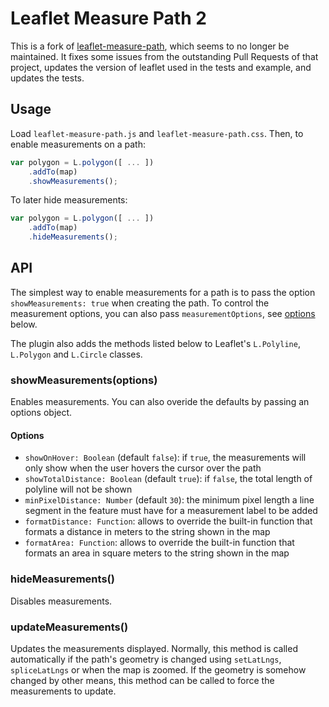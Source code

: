 # Leaflet Measure Path 2

This is a fork of [leaflet-measure-path](https://github.com/ProminentEdge/leaflet-measure-path), which seems to no longer be maintained. It fixes some issues from the outstanding Pull Requests of that project, updates the version of leaflet used in the tests and example, and updates the tests.

## Usage

Load `leaflet-measure-path.js` and `leaflet-measure-path.css`. Then, to enable measurements on a path:

```js
var polygon = L.polygon([ ... ])
    .addTo(map)
    .showMeasurements();
```

To later hide measurements:

```js
var polygon = L.polygon([ ... ])
    .addTo(map)
    .hideMeasurements();
```

## API

The simplest way to enable measurements for a path is to pass the option `showMeasurements: true` when
creating the path. To control the measurement options, you can also pass `measurementOptions`, see [options](#options) below.

The plugin also adds the methods listed below to Leaflet's `L.Polyline`, `L.Polygon` and `L.Circle` classes.

### showMeasurements(options)

Enables measurements. You can also overide the defaults by passing an options object.

#### Options

- `showOnHover: Boolean` (default `false`): if `true`, the measurements will only show when the user hovers the cursor over the path
- `showTotalDistance: Boolean` (default `true`): if `false`, the total length of polyline will not be shown
- `minPixelDistance: Number` (default `30`): the minimum pixel length a line segment in the feature must have for a measurement label to be added
- `formatDistance: Function`: allows to override the built-in function that formats a distance in meters to the string shown in the map
- `formatArea: Function`: allows to override the built-in function that formats an area in square meters to the string shown in the map

### hideMeasurements()

Disables measurements.

### updateMeasurements()

Updates the measurements displayed. Normally, this method is called automatically if the path's geometry is changed using `setLatLngs`, `spliceLatLngs` or when the map is zoomed. If the geometry is somehow changed by other means, this method can be called to force the measurements to update.
